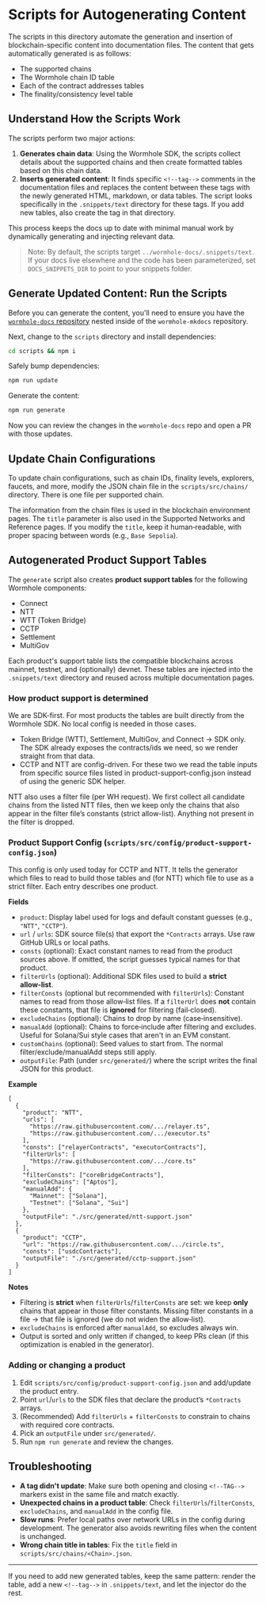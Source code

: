 # Scripts for Autogenerating Content

The scripts in this directory automate the generation and insertion of blockchain-specific content into documentation files. The content that gets automatically generated is as follows:

- The supported chains
- The Wormhole chain ID table
- Each of the contract addresses tables
- The finality/consistency level table

## Understand How the Scripts Work

The scripts perform two major actions:

1. **Generates chain data**: Using the Wormhole SDK, the scripts collect details about the supported chains and then create formatted tables based on this chain data.
2. **Inserts generated content**: It finds specific `<!--tag-->` comments in the documentation files and replaces the content between these tags with the newly generated HTML, markdown, or data tables. The script looks specifically in the `.snippets/text` directory for these tags. If you add new tables, also create the tag in that directory.

This process keeps the docs up to date with minimal manual work by dynamically generating and injecting relevant data.

> Note: By default, the scripts target `../wormhole-docs/.snippets/text`. If your docs live elsewhere and the code has been parameterized, set `DOCS_SNIPPETS_DIR` to point to your snippets folder.

## Generate Updated Content: Run the Scripts

Before you can generate the content, you'll need to ensure you have the [`wormhole-docs` repository](https://github.com/wormhole-foundation/wormhole-docs) nested inside of the `wormhole-mkdocs` repository.

Next, change to the `scripts` directory and install dependencies:

```sh
cd scripts && npm i
```

Safely bump dependencies:

```sh
npm run update
```

Generate the content:

```sh
npm run generate
```


Now you can review the changes in the `wormhole-docs` repo and open a PR with those updates.

## Update Chain Configurations

To update chain configurations, such as chain IDs, finality levels, explorers, faucets, and more, modify the JSON chain file in the `scripts/src/chains/` directory. There is one file per supported chain.

The information from the chain files is used in the blockchain environment pages. The `title` parameter is also used in the Supported Networks and Reference pages. If you modify the `title`, keep it human‑readable, with proper spacing between words (e.g., `Base Sepolia`).

## Autogenerated Product Support Tables

The `generate` script also creates **product support tables** for the following Wormhole components:

- Connect
- NTT
- WTT (Token Bridge)
- CCTP
- Settlement
- MultiGov

Each product's support table lists the compatible blockchains across mainnet, testnet, and (optionally) devnet. These tables are injected into the `.snippets/text` directory and reused across multiple documentation pages.

### How product support is determined

We are SDK-first. For most products the tables are built directly from the Wormhole SDK. No local config is needed in those cases.

- Token Bridge (WTT), Settlement, MultiGov, and Connect → SDK only. The SDK already exposes the contracts/ids we need, so we render straight from that data.
- CCTP and NTT are config-driven. For these two we read the table inputs from specific source files listed in product-support-config.json instead of using the generic SDK helper.

NTT also uses a filter file (per WH request). We first collect all candidate chains from the listed NTT files, then we keep only the chains that also appear in the filter file’s constants (strict allow-list). Anything not present in the filter is dropped.

### Product Support Config (`scripts/src/config/product-support-config.json`)

This config is only used today for CCTP and NTT. It tells the generator which files to read to build those tables and (for NTT) which file to use as a strict filter. Each entry describes one product.

**Fields**

- `product`: Display label used for logs and default constant guesses (e.g., `"NTT"`, `"CCTP"`).
- `url` / `urls`: SDK source file(s) that export the `*Contracts` arrays. Use raw GitHub URLs or local paths.
- `consts` (optional): Exact constant names to read from the product sources above. If omitted, the script guesses typical names for that product.
- `filterUrls` (optional): Additional SDK files used to build a **strict allow‑list**.
- `filterConsts` (optional but recommended with `filterUrls`): Constant names to read from those allow‑list files. If a `filterUrl` does **not** contain these constants, that file is **ignored** for filtering (fail‑closed).
- `excludeChains` (optional): Chains to drop by name (case‑insensitive).
- `manualAdd` (optional): Chains to force‑include after filtering and excludes. Useful for Solana/Sui style cases that aren't in an EVM constant.
- `customChains` (optional): Seed values to start from. The normal filter/exclude/manualAdd steps still apply.
- `outputFile`: Path (under `src/generated/`) where the script writes the final JSON for this product.

**Example**

```jsonc
[
  {
    "product": "NTT",
    "urls": [
      "https://raw.githubusercontent.com/.../relayer.ts",
      "https://raw.githubusercontent.com/.../executor.ts"
    ],
    "consts": ["relayerContracts", "executorContracts"],
    "filterUrls": [
      "https://raw.githubusercontent.com/.../core.ts"
    ],
    "filterConsts": ["coreBridgeContracts"],
    "excludeChains": ["Aptos"],
    "manualAdd": {
      "Mainnet": ["Solana"],
      "Testnet": ["Solana", "Sui"]
    },
    "outputFile": "./src/generated/ntt-support.json"
  },
  {
    "product": "CCTP",
    "url": "https://raw.githubusercontent.com/.../circle.ts",
    "consts": ["usdcContracts"],
    "outputFile": "./src/generated/cctp-support.json"
  }
]
```

**Notes**

- Filtering is **strict** when `filterUrls`/`filterConsts` are set: we keep **only** chains that appear in those filter constants. Missing filter constants in a file → that file is ignored (we do not widen the allow‑list).
- `excludeChains` is enforced after `manualAdd`, so excludes always win.
- Output is sorted and only written if changed, to keep PRs clean (if this optimization is enabled in the generator).

### Adding or changing a product

1. Edit `scripts/src/config/product-support-config.json` and add/update the product entry.
2. Point `url`/`urls` to the SDK files that declare the product’s `*Contracts` arrays.
3. (Recommended) Add `filterUrls` + `filterConsts` to constrain to chains with required core contracts.
4. Pick an `outputFile` under `src/generated/`.
5. Run `npm run generate` and review the changes.

## Troubleshooting

- **A tag didn't update**: Make sure both opening and closing `<!--TAG-->` markers exist in the same file and match exactly.
- **Unexpected chains in a product table**: Check `filterUrls`/`filterConsts`, `excludeChains`, and `manualAdd` in the config file.
- **Slow runs**: Prefer local paths over network URLs in the config during development. The generator also avoids rewriting files when the content is unchanged.
- **Wrong chain title in tables**: Fix the `title` field in `scripts/src/chains/<Chain>.json`.

---

If you need to add new generated tables, keep the same pattern: render the table, add a new `<!--tag-->` in `.snippets/text`, and let the injector do the rest.
